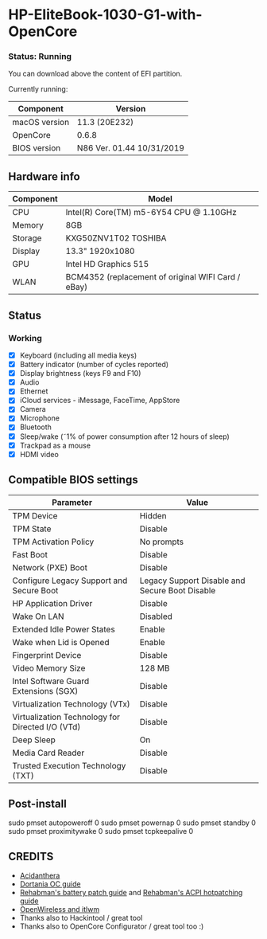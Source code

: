 # HP-EliteBook-1030-G1-with-OpenCore

### Status: Running

You can download above the content of EFI partition.

Currently running:

| Component     | Version      |
| ------------- | ------------ |
| macOS version | 11.3 (20E232) |
| OpenCore      | 0.6.8        |
| BIOS version  | N86 Ver. 01.44  10/31/2019        |

## Hardware info

| Component | Model                                   |
| --------- | --------------------------------------- |
| CPU       | Intel(R) Core(TM) m5-6Y54 CPU @ 1.10GHz    |
| Memory    | 8GB                       |
| Storage   | KXG50ZNV1T02 TOSHIBA                 |
| Display   | 13.3" 1920x1080                 |
| GPU       | Intel HD Graphics 515                          |
| WLAN      | BCM4352 (replacement of original WIFI Card / eBay) |

## Status

### Working

- [x] Keyboard (including all media keys)
- [x] Battery indicator (number of cycles reported)
- [x] Display brightness (keys F9 and F10)
- [x] Audio
- [x] Ethernet
- [x] iCloud services - iMessage, FaceTime, AppStore
- [x] Camera
- [x] Microphone
- [x] Bluetooth
- [x] Sleep/wake (˜1% of power consumption after 12 hours of sleep)
- [x] Trackpad as a mouse
- [x] HDMI video

## Compatible BIOS settings

| Parameter     | Value      |
| ------------- | ------------ |
| TPM Device | Hidden |
| TPM State | Disable |
| TPM Activation Policy | No prompts |
| Fast Boot | Disable |
| Network (PXE) Boot | Disable |
| Configure Legacy Support and Secure Boot | Legacy Support Disable and Secure Boot Disable |
| HP Application Driver | Disable |
| Wake On LAN | Disabled |
| Extended Idle Power States | Enable |
| Wake when Lid is Opened | Enable |
| Fingerprint Device | Disable |
| Video Memory Size | 128 MB |
| Intel Software Guard Extensions (SGX) | Disable |
| Virtualization Technology (VTx) | Disable |
| Virtualization Technology for Directed I/O (VTd) | Disable |
| Deep Sleep | On |
| Media Card Reader | Disable | 
| Trusted Execution Technology (TXT) | Disable | 
  
## Post-install

sudo pmset autopoweroff 0
sudo pmset powernap 0
sudo pmset standby 0
sudo pmset proximitywake 0
sudo pmset tcpkeepalive 0

## CREDITS

- [Acidanthera](https://github.com/acidanthera)
- [Dortania OC guide](https://dortania.github.io/OpenCore-Install-Guide/)
- [Rehabman's battery patch guide](https://www.tonymacx86.com/threads/guide-how-to-patch-dsdt-for-working-battery-status.116102/) and [Rehabman's ACPI hotpatching guide](https://www.tonymacx86.com/threads/guide-using-clover-to-hotpatch-acpi.200137/)
- [OpenWireless and itlwm](https://github.com/OpenIntelWireless/itlwm)
- Thanks also to Hackintool / great tool
- Thanks also to OpenCore Configurator / great tool too :)
